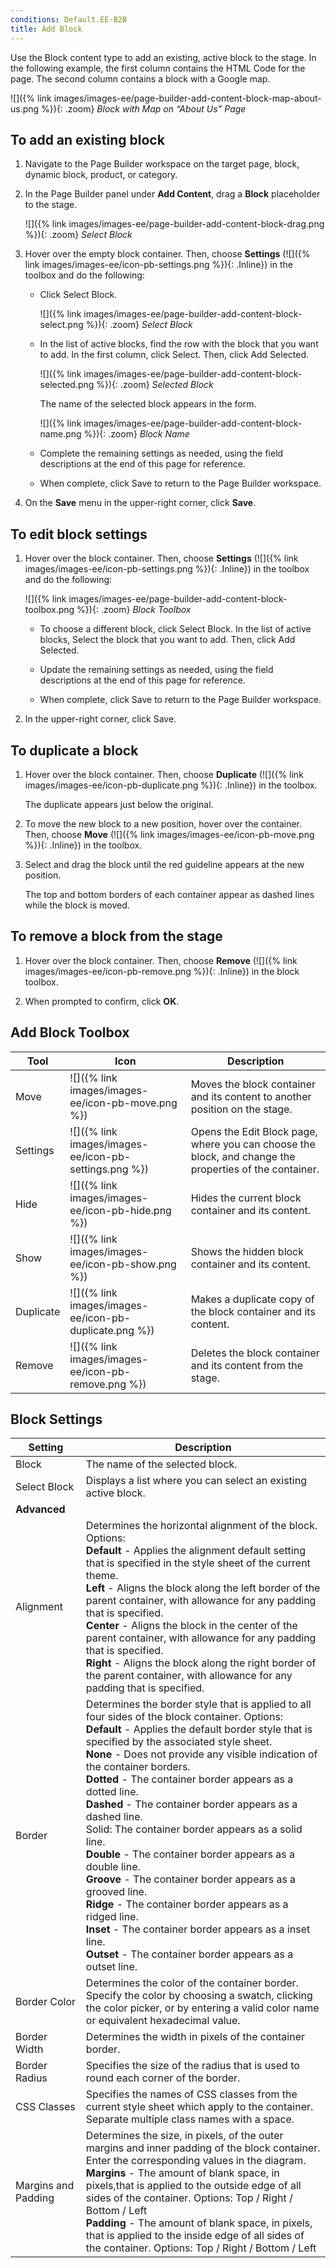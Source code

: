 ```yaml
---
conditions: Default.EE-B2B
title: Add Block
---
```


Use the Block content type to add an existing, active block to the stage. In the following example, the first column contains the HTML Code for the page. The second column contains a block with a Google map.

![]({% link images/images-ee/page-builder-add-content-block-map-about-us.png %}){: .zoom}
_Block with Map on “About Us” Page_

## To add an existing block

1. Navigate to the Page Builder workspace on the target page, block, dynamic block, product, or category.

1. In the Page Builder panel under **Add Content**, drag a **Block** placeholder to the stage.

    ![]({% link images/images-ee/page-builder-add-content-block-drag.png %}){: .zoom}
    _Select Block_

1. Hover over the empty block container. Then, choose **Settings** (![]({% link images/images-ee/icon-pb-settings.png %}){: .Inline}) in the toolbox and do the following:

    - Click <span class="btn">Select Block</span>.

        ![]({% link images/images-ee/page-builder-add-content-block-select.png %}){: .zoom}
        _Select Block_

    - In the list of active blocks, find the row with the block that you want to add. In the first column, click <span class="btn">Select</span>. Then, click <span class="btn">Add Selected</span>.

        ![]({% link images/images-ee/page-builder-add-content-block-selected.png %}){: .zoom}
        _Selected Block_

        The name of the selected block appears in the form.

        ![]({% link images/images-ee/page-builder-add-content-block-name.png %}){: .zoom}
        _Block Name_

    - Complete the remaining settings as needed, using the field descriptions at the end of this page for reference.

    - When complete, click <span class="btn">Save</span> to return to the Page Builder workspace.

1. On the **Save** menu in the upper-right corner, click **Save**.

## To edit block settings

1. Hover over the block container. Then, choose **Settings** (![]({% link images/images-ee/icon-pb-settings.png %}){: .Inline}) in the toolbox and do the following:

    ![]({% link images/images-ee/page-builder-add-content-block-toolbox.png %}){: .zoom}
    _Block Toolbox_

    - To choose a different block, click <span class="btn">Select Block</span>. In the list of active blocks, <span class="btn">Select</span> the block that you want to add. Then, click <span class="btn">Add Selected</span>.

    - Update the remaining settings as needed, using the field descriptions at the end of this page for reference.

    - When complete, click <span class="btn">Save</span> to return to the Page Builder workspace.

1. In the upper-right corner, click <span class="btn">Save</span>.

## To duplicate a block

1. Hover over the block container. Then, choose **Duplicate** (![]({% link images/images-ee/icon-pb-duplicate.png %}){: .Inline}) in the toolbox.

    The duplicate appears just below the original.

1. To move the new block to a new position, hover over the container. Then, choose **Move** (![]({% link images/images-ee/icon-pb-move.png %}){: .Inline}) in the toolbox.

1. Select and drag the block until the red guideline appears at the new position.

    The top and bottom borders of each container appear as dashed lines while the block is moved.

## To remove a block from the stage

1. Hover over the block container. Then, choose **Remove** (![]({% link images/images-ee/icon-pb-remove.png %}){: .Inline}) in the block toolbox.

1. When prompted to confirm, click **OK**.

## Add Block Toolbox

| Tool      | Icon                                                                     | Description                                                                                            |
| --------- | ------------------------------------------------------------------------ | ------------------------------------------------------------------------------------------------------ |
| Move      | ![]({% link images/images-ee/icon-pb-move.png %})      | Moves the block container and its content to another position on the stage.                            |
| Settings  | ![]({% link images/images-ee/icon-pb-settings.png %})  | Opens the Edit Block page, where you can choose the block, and change the properties of the container. |
| Hide      | ![]({% link images/images-ee/icon-pb-hide.png %})      | Hides the current block container and its content.                                                     |
| Show      | ![]({% link images/images-ee/icon-pb-show.png %})      | Shows the  hidden block container and its content.                                                     |
| Duplicate | ![]({% link images/images-ee/icon-pb-duplicate.png %}) | Makes a duplicate copy of the block container and its content.                                         |
| Remove    | ![]({% link images/images-ee/icon-pb-remove.png %})    | Deletes the block container and its content from the stage.  |

## Block Settings

| Setting             | Description  |
| ------------------- | ------- |
| Block               | The name of the selected block. |
| Select Block        | Displays a list where you can select an existing active block.    |
| **Advanced**        |                                                        |
| Alignment | Determines the horizontal alignment of the block. Options: <br/>**Default** - Applies the alignment default setting that is specified in the style sheet of the current theme. <br/>**Left** - Aligns the block along the left border of the parent container, with allowance for any padding that is specified. <br/>**Center** - Aligns the block in the center of the parent container, with allowance for any padding that is specified. <br/>**Right** - Aligns the block along the right border of the parent container, with allowance for any padding that is specified.  |
| Border | Determines the border style that is applied to all four sides of the block container. Options: <br/>**Default** - Applies the default border style that is specified by the associated style sheet. <br/>**None** - Does not provide any visible indication of the container borders. <br/>**Dotted** - The container border appears as a dotted line. <br/>**Dashed** - The container border appears as a dashed line.<br/>Solid: The container border appears as a solid line. <br/>**Double** - The container border appears as a double line. <br/>**Groove** - The container border appears as a grooved line. <br/>**Ridge** - The container border appears as a ridged line. <br/>**Inset** - The container border appears as a inset line. <br/>**Outset** - The container border appears as a outset line.|
| Border Color  | Determines the color of the container border. Specify the color by choosing a swatch, clicking the color picker, or by entering a valid color name or equivalent hexadecimal value.  |
| Border Width  | Determines the width in pixels of the container border. |
| Border Radius   | Specifies the size of the radius that is used to round each corner of the border. |
| CSS Classes | Specifies the names of CSS classes from the current style sheet  which apply to the container. Separate multiple class names with a space.   |
| Margins and Padding | Determines the size, in pixels, of the outer margins and inner padding of the block container. Enter the corresponding values in the diagram. <br/>**Margins** - The amount of blank space, in pixels,that is applied to the outside edge of all sides of the container. Options: Top / Right / Bottom / Left <br/>**Padding** - The amount of blank space, in pixels, that is applied to the inside edge of all sides of the container. Options: Top / Right / Bottom / Left|
